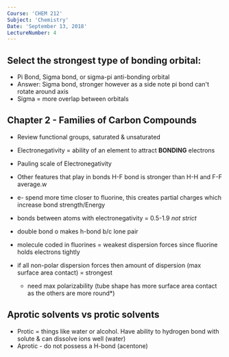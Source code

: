 ```yaml
---
Course: 'CHEM 212'
Subject: 'Chemistry'
Date: 'September 13, 2018'
LectureNumber: 4
---
```

## Select the strongest type of bonding orbital:
- Pi Bond, Sigma bond, or sigma-pi anti-bonding orbital
- Answer: Sigma bond, stronger however as a side note pi bond can't rotate around axis
- Sigma = more overlap between orbitals

## Chapter 2 - Families of Carbon Compounds
- Review functional groups, saturated & unsaturated
- Electronegativity = ability of an element to attract **BONDING** electrons
- Pauling scale of Electronegativity

- Other features that play in bonds H-F bond is stronger than H-H and F-F average.w
- e- spend more time closer to fluorine, this creates partial charges which increase bond strength/Energy
- bonds between atoms with electronegativity = 0.5-1.9 *not strict*

- double bond o makes h-bond b/c lone pair

- molecule coded in fluorines = weakest dispersion forces since fluorine holds electrons tightly
- if all non-polar dispersion forces then amount of dispersion (max surface area contact) = strongest
  - need max polarizability (tube shape has more surface area contact as the others are more round*)
## Aprotic solvents vs protic solvents
- Protic = things like water or alcohol. Have ability to hydrogen bond with solute & can dissolve ions well (water)
- Aprotic - do not possess a H-bond (acentone)
